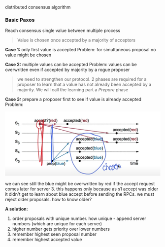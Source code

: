 distributed consensus algorithm

### Basic Paxos

Reach consensus single value between multiple process

> Value is chosen once accepted by a majority of acceptors

**Case 1:** only first value is accepted
Problem: for simultaneous proposal no value might be chosen

**Case 2:** multiple values can be accepted
Problem: values can be overwritten even if accepted by majority by a rogue proposer


> we need to strengthen our protocol. 2 phases are required for a proposer to learn that a value has not already been accepted by a majority. We will call the learning part a *Prepare* phase


**Case 3:** prepare a proposer first to see if value is already accepted
Problem: 

![conflict 1](./ds_images/conflicting_choice1.png)

we can see still the blue might be overwritten by red if the accept request comes later for server 3. this happens only because as s1 accept was older it didn't get to learn about blue accept before sending the RPCs. we must reject older proposals. how to know older?


**A solution:**

1. order proposals with unique number. how unique - append server numbers (which are unique for each server)
2. higher number gets priority over lower numbers
3. remember highest seen proposal number
4. remember highest accepted value
